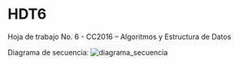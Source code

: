 # HDT6
Hoja de trabajo No. 6 - CC2016 – Algoritmos y Estructura de Datos 

Diagrama de secuencia: 
![diagrama_secuencia](https://github.com/user-attachments/assets/e1ff50b5-df82-4bf4-ad39-eb1cd418e7ec)

